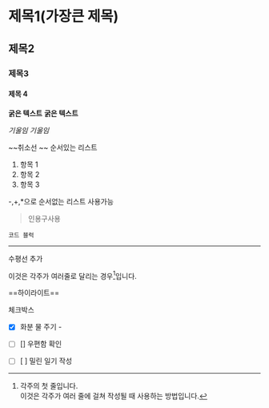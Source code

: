 # 제목1(가장큰 제목)
## 제목2
### 제목3
#### 제목 4

**굵은 텍스트**
__굵은 텍스트__

*기울임*
_기울임_

~~취소선
~~
순서있는 리스트
1. 항목 1
2. 항목 2
3. 항목 3

-,+,*으로 순서없는 리스트 사용가능

>인용구사용
```
코드 블럭
```

---
수평선 추가

이것은 각주가 여러줄로 달리는 경우[^2]입니다.
[^2]: 각주의 첫 줄입니다.  
  이것은 각주가 여러 줄에 걸쳐 작성될 때 사용하는 방법입니다.

==하이라이트==

체크박스
- [x] 화분 물 주기 -
- [ ] [] 우편함 확인 
- [ ] [ ] 밀린 일기 작성


